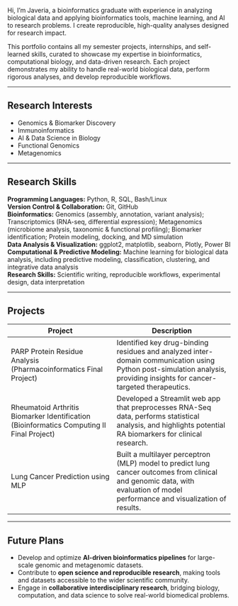 Hi, I’m Javeria, a bioinformatics graduate with experience in analyzing biological data and applying bioinformatics tools, machine learning, and AI to research problems. I create reproducible, high-quality analyses designed for research impact.

This portfolio contains all my semester projects, internships, and self-learned skills, curated to showcase my expertise in bioinformatics, computational biology, and data-driven research. Each project demonstrates my ability to handle real-world biological data, perform rigorous analyses, and develop reproducible workflows.

---

## Research Interests
- Genomics & Biomarker Discovery  
- Immunoinformatics  
- AI & Data Science in Biology  
- Functional Genomics  
- Metagenomics
---

## Research Skills

**Programming Languages:** Python, R, SQL, Bash/Linux  
**Version Control & Collaboration:** Git, GitHub  
**Bioinformatics:** Genomics (assembly, annotation, variant analysis); Transcriptomics (RNA-seq, differential expression); Metagenomics (microbiome analysis, taxonomic & functional profiling); Biomarker identification; Protein modeling, docking, and MD simulation  
**Data Analysis & Visualization:** ggplot2, matplotlib, seaborn, Plotly, Power BI  
**Computational & Predictive Modeling:** Machine learning for biological data analysis, including predictive modeling, classification, clustering, and integrative data analysis  
**Research Skills:** Scientific writing, reproducible workflows, experimental design, data interpretation  

---

## Projects

| Project | Description |
|---------|-------------|
| PARP Protein Residue Analysis (Pharmacoinformatics Final Project) | Identified key drug-binding residues and analyzed inter-domain communication using Python post-simulation analysis, providing insights for cancer-targeted therapeutics. |
| Rheumatoid Arthritis Biomarker Identification (Bioinformatics Computing II Final Project) | Developed a Streamlit web app that preprocesses RNA-Seq data, performs statistical analysis, and highlights potential RA biomarkers for clinical research. |
| Lung Cancer Prediction using MLP | Built a multilayer perceptron (MLP) model to predict lung cancer outcomes from clinical and genomic data, with evaluation of model performance and visualization of results. |

---

## Future Plans

- Develop and optimize **AI-driven bioinformatics pipelines** for large-scale genomic and metagenomic datasets.  
- Contribute to **open science and reproducible research**, making tools and datasets accessible to the wider scientific community.  
- Engage in **collaborative interdisciplinary research**, bridging biology, computation, and data science to solve real-world biomedical problems.  


